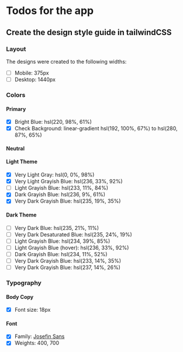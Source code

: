 # Todos for the app

## Create the design style guide in tailwindCSS

### Layout

The designs were created to the following widths:

- [ ] Mobile: 375px
- [ ] Desktop: 1440px

### Colors

#### Primary

- [x] Bright Blue: hsl(220, 98%, 61%)
- [x] Check Background: linear-gradient hsl(192, 100%, 67%) to hsl(280, 87%, 65%)

#### Neutral

#### Light Theme

- [x] Very Light Gray: hsl(0, 0%, 98%)
- [x] Very Light Grayish Blue: hsl(236, 33%, 92%)
- [ ] Light Grayish Blue: hsl(233, 11%, 84%)
- [x] Dark Grayish Blue: hsl(236, 9%, 61%)
- [x] Very Dark Grayish Blue: hsl(235, 19%, 35%)

#### Dark Theme

- [ ] Very Dark Blue: hsl(235, 21%, 11%)
- [ ] Very Dark Desaturated Blue: hsl(235, 24%, 19%)
- [ ] Light Grayish Blue: hsl(234, 39%, 85%)
- [ ] Light Grayish Blue (hover): hsl(236, 33%, 92%)
- [ ] Dark Grayish Blue: hsl(234, 11%, 52%)
- [ ] Very Dark Grayish Blue: hsl(233, 14%, 35%)
- [ ] Very Dark Grayish Blue: hsl(237, 14%, 26%)

### Typography

#### Body Copy

- [x] Font size: 18px

#### Font

- [x] Family: [Josefin Sans](https://fonts.google.com/specimen/Josefin+Sans)
- [x] Weights: 400, 700
